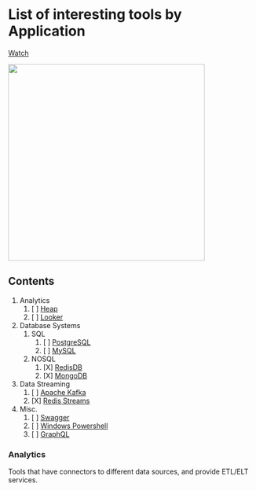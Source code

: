 # List of interesting tools by Application

<!-- Place this tag where you want the button to render. -->
<a class="github-button" href="https://github.com/ntkme/github-buttons/subscription" data-color-scheme="no-preference: light; light: light; dark: light;" data-size="large" aria-label="Watch ntkme/github-buttons on GitHub">Watch</a>

<!-- Place this tag in your head or just before your close body tag. -->
<script async defer src="https://buttons.github.io/buttons.js"></script>

<img src="https://octodex.github.com/images/privateinvestocat.jpg" width="400" height="400">

## Contents

1. Analytics
    1. [ ] [Heap](https://heap.io/)
    2. [ ] [Looker](https://looker.com/)
2. Database Systems
    1. SQL
        1. [ ] [PostgreSQL](https://www.postgresql.org/)
        2. [ ] [MySQL](https://www.mysql.com/)
    2. NOSQL
        1. [X] [RedisDB](https://redis.io/)
        2. [X] [MongoDB](https://www.mongodb.com/)
3. Data Streaming
    1. [ ] [Apache Kafka](https://kafka.apache.org/)
    2. [X] [Redis Streams](https://redis.io/)
4. Misc.
    1. [ ] [Swagger](https://swagger.io/)
    2. [ ] [Windows Powershell](https://docs.microsoft.com/en-us/powershell/)
    3. [ ] [GraphQL](https://graphql.org/)

### Analytics
Tools that have connectors to different data sources, and provide ETL/ELT services.


